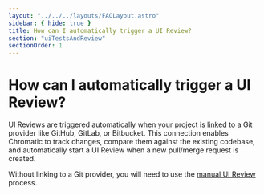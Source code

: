 ```yaml
---
layout: "../../../layouts/FAQLayout.astro"
sidebar: { hide: true }
title: How can I automatically trigger a UI Review?
section: "uiTestsAndReview"
sectionOrder: 1
---
```


# How can I automatically trigger a UI Review?

UI Reviews are triggered automatically when your project is [linked](/docs/access#linked-projects) to a Git provider like GitHub, GitLab, or Bitbucket. This connection enables Chromatic to track changes, compare them against the existing codebase, and automatically start a UI Review when a new pull/merge request is created.

Without linking to a Git provider, you will need to use the [manual UI Review](/docs/manual-ui-review/) process.
